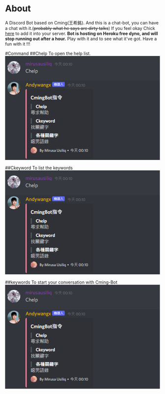 # About
A Discord Bot based on Cming(王希銘).
And this is a chat-bot, you can have a chat with it.(~~probably what he says are dirty talks~~)
If you feel okay
Chick [here](https://discord.com/api/oauth2/authorize?client_id=699626770047172711&permissions=0&scope=bot) to add it into your server.
**Bot is hosting on Heroku free dyno, and will stop running out after a hour.**
Play with it and to see what it've got.
Have a fun with it !!!


#Command
##Chelp
To open the help list.
![perview](Chelp.png)

##Ckeyword
To list the keywords
![perview](Chelp.png)

##keywords
To start your conversation with Cming-Bot 
![perview](Chelp.png)
